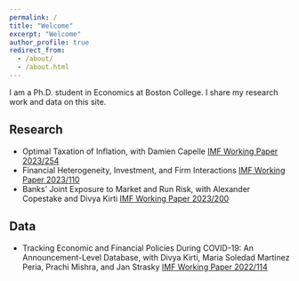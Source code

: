 ```yaml
---
permalink: /
title: "Welcome"
excerpt: "Welcome"
author_profile: true
redirect_from: 
  - /about/
  - /about.html
---
```


I am a Ph.D. student in Economics at Boston College. I share my research work and data on this site. 


## Research

* Optimal Taxation of Inflation, with Damien Capelle [IMF Working Paper 2023/254](https://www.imf.org/en/Publications/WP/Issues/2023/12/08/Optimal-Taxation-of-Inflation-542215)
* Financial Heterogeneity, Investment, and Firm Interactions [IMF Working Paper 2023/110]([https://arxiv.org/abs/2010.06759](https://www.imf.org/en/Publications/WP/Issues/2023/05/26/Financial-Heterogeneity-Investment-and-Firm-Interactions-533844)https://www.imf.org/en/Publications/WP/Issues/2023/05/26/Financial-Heterogeneity-Investment-and-Firm-Interactions-533844)
* Banks’ Joint Exposure to Market and Run Risk, with Alexander Copestake and Divya Kirti [IMF Working Paper 2023/200](https://www.imf.org/en/Publications/WP/Issues/2023/09/23/Banks-Joint-Exposure-to-Market-and-Run-Risk-539390)


## Data
* Tracking Economic and Financial Policies During COVID-19: An Announcement-Level Database, with Divya Kirti, Maria Soledad Martinez Peria, Prachi Mishra, and Jan Strasky [IMF Working Paper 2022/114](https://www.imf.org/en/Publications/WP/Issues/2022/06/03/Tracking-Economic-and-Financial-Policies-During-COVID-19-An-Announcement-Level-Database-518896)

